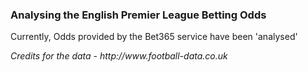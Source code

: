 <h3>Analysing the English Premier League Betting Odds</h3>
<p>Currently, Odds provided by the Bet365 service have been 'analysed'</p>

<p><em>Credits for the data - http://www.football-data.co.uk </em></p>